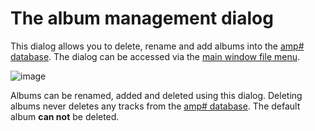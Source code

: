 # The album management dialog

This dialog allows you to delete, rename and add albums into the [amp# database](data_storing.md). The dialog can be accessed via the [main window file menu](main_window.md#album).

![image](img/manage_albums1.png)

Albums can be renamed, added and deleted using this dialog. Deleting albums never deletes any tracks from the [amp# database](data_storing.md). The default album **can not** be deleted.